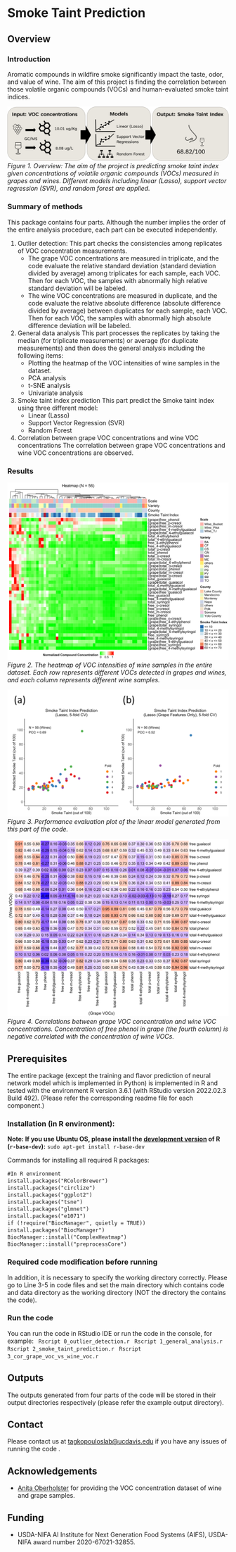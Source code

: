# Smoke Taint Prediction
## Overview

### Introduction
Aromatic compounds in wildfire smoke significantly impact the taste, odor, and value of wine. The aim of this project is finding the correlation between those volatile organic compounds (VOCs) and human-evaluated smoke taint indices. 

![Figure 1. Overview: The aim of the project is predicting smoke taint index given concentrations of volatile organic compounds (VOCs) measured in grapes and wines. Different models including linear (Lasso), support vector regression (SVR), and random forest are applied.](./figure/figure1.svg)
*Figure 1. Overview: The aim of the project is predicting smoke taint index given concentrations of volatile organic compounds (VOCs) measured in grapes and wines. Different models including linear (Lasso), support vector regression (SVR), and random forest are applied.*

### Summary of methods
This package contains four parts. Although the number implies the order of the entire analysis procedure, each part can be executed independently.
 1. Outlier detection:
 This part checks the consistencies among replicates of VOC concentration measurements. 
     - The grape VOC concentrations are measured in triplicate, and the code evaluate the relative standard deviation (standard deviation divided by average) among triplicates for each sample, each VOC. Then for each VOC, the samples with abnormally high relative standard deviation will be labeled.
     -  The wine VOC concentrations are measured in duplicate, and the code evaluate the relative absolute difference (absolute difference divided by average) between duplicates for each sample, each VOC. Then for each VOC, the samples with abnormally high absolute difference deviation will be labeled.
 2. General data analysis
 This part processes the replicates by taking the median (for triplicate measurements) or average (for duplicate measurements) and then does the general analysis including the following items:
     - Plotting the heatmap of the VOC intensities of wine samples in the dataset.
     - PCA analysis
     - t-SNE analysis
     - Univariate analysis
 3. Smoke taint index prediction
 This part predict the Smoke taint index using three different model:
     - Linear (Lasso)
     - Support Vector Regression (SVR)
     - Random Forest
 4. Correlation between grape VOC concentrations and wine VOC concentrations
 The correlation between grape VOC concentrations and wine VOC concentrations are observed.
 
### Results

![Figure 2. The heatmap of VOC intensities of wine samples in the entire dataset. Each row represents different VOCs detected in grapes and wines, and each column represents different wine samples.](./figure/figure2.svg)
     *Figure 2. The heatmap of VOC intensities of wine samples in the entire dataset. Each row represents different VOCs detected in grapes and wines, and each column represents different wine samples.*

![Figure 3. Performance evaluation plot of the linear model generated from this part of the code.](./figure/figure3.svg)
     *Figure 3. Performance evaluation plot of the linear model generated from this part of the code.*

![Figure 4. Correlations between grape VOC concentration and wine VOC concentrations. Concentration of free phenol in grape (the fourth column) is negative correlated with the concentration of wine VOCs.](./figure/figure4.svg)
 *Figure 4. Correlations between grape VOC concentration and wine VOC concentrations. Concentration of free phenol in grape (the fourth column) is negative correlated with the concentration of wine VOCs.*

## Prerequisites
The entire package (except the training and flavor prediction of neural network model which is implemented in Python) is implemented in R and tested with the environment R version 3.6.1 (with RStudio version 2022.02.3 Build 492).
(Please refer the corresponding readme file for each component.)

### Installation (in R environment):

 **Note: If you use Ubuntu OS, please install the [development version](https://packages.ubuntu.com/focal/r-base-dev) of R (`r-base-dev`):**
 `sudo apt-get install r-base-dev`
 
Commands for installing all required R packages:

    #In R environment
    install.packages("RColorBrewer")
    install.packages("circlize")
    install.packages("ggplot2")
    install.packages("tsne")
    install.packages("glmnet")
    install.packages("e1071")
    if (!require("BiocManager", quietly = TRUE))
    install.packages("BiocManager")
    BiocManager::install("ComplexHeatmap")
    BiocManager::install("preprocessCore")

### Required code modification before running
In addition, it is necessary to specify the working directory correctly. Please go to Line 3-5 in code files and set the main directory which contains code and data directory as the working directory (NOT the directory the contains the code).

### Run the code
You can run the code in RStudio IDE or run the code in the console, for example:
` Rscript 0_outlier_detection.r`
` Rscript 1_general_analysis.r`
` Rscript 2_smoke_taint_prediction.r`
` Rscript 3_cor_grape_voc_vs_wine_voc.r`

## Outputs
The outputs generated from four parts of the code will be stored in their output directories respectively (please refer the example output directory).


## Contact
Please contact us at [tagkopouloslab@ucdavis.edu](mailto:tagkopouloslab@ucdavis.edu) if you have any issues of running the code .

## Acknowledgements

-   [Anita Oberholster](https://wineserver.ucdavis.edu/people/anita-oberholster#/) for providing the VOC concentration dataset of wine and grape samples.

## Funding

-   USDA-NIFA AI Institute for Next Generation Food Systems (AIFS), USDA-NIFA award number 2020-67021-32855.